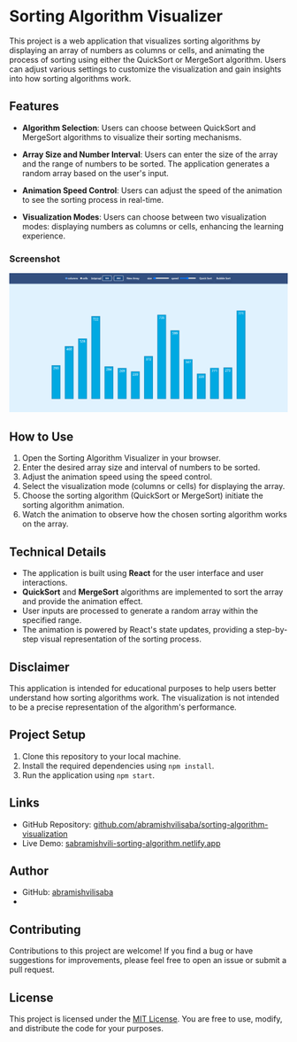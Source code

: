 # Sorting Algorithm Visualizer

This project is a web application that visualizes sorting algorithms by displaying an array of numbers as columns or cells, and animating the process of sorting using either the QuickSort or MergeSort algorithm. Users can adjust various settings to customize the visualization and gain insights into how sorting algorithms work.

## Features

- **Algorithm Selection**: Users can choose between QuickSort and MergeSort algorithms to visualize their sorting mechanisms.

- **Array Size and Number Interval**: Users can enter the size of the array and the range of numbers to be sorted. The application generates a random array based on the user's input.

- **Animation Speed Control**: Users can adjust the speed of the animation to see the sorting process in real-time.

- **Visualization Modes**: Users can choose between two visualization modes: displaying numbers as columns or cells, enhancing the learning experience.

### Screenshot

![Screenshot](./screenshot.jpg)

## How to Use

1. Open the Sorting Algorithm Visualizer in your browser.
2. Enter the desired array size and interval of numbers to be sorted.
3. Adjust the animation speed using the speed control.
4. Select the visualization mode (columns or cells) for displaying the array.
5. Choose the sorting algorithm (QuickSort or MergeSort) initiate the sorting algorithm animation.
6. Watch the animation to observe how the chosen sorting algorithm works on the array.

## Technical Details

- The application is built using **React** for the user interface and user interactions.
- **QuickSort** and **MergeSort** algorithms are implemented to sort the array and provide the animation effect.
- User inputs are processed to generate a random array within the specified range.
- The animation is powered by React's state updates, providing a step-by-step visual representation of the sorting process.

## Disclaimer

This application is intended for educational purposes to help users better understand how sorting algorithms work. The visualization is not intended to be a precise representation of the algorithm's performance.

## Project Setup

1. Clone this repository to your local machine.
2. Install the required dependencies using `npm install`.
3. Run the application using `npm start`.

## Links

- GitHub Repository: [github.com/abramishvilisaba/sorting-algorithm-visualization](https://github.com/abramishvilisaba/sorting-algorithm-visualization)
- Live Demo: [sabramishvili-sorting-algorithm.netlify.app](https://sabramishvili-sorting-algorithm.netlify.app/)

## Author

- GitHub: [abramishvilisaba](https://github.com/abramishvilisaba/sorting-algorithm-visualization)
- 
## Contributing

Contributions to this project are welcome! If you find a bug or have suggestions for improvements, please feel free to open an issue or submit a pull request.

## License

This project is licensed under the [MIT License](LICENSE). You are free to use, modify, and distribute the code for your purposes.


